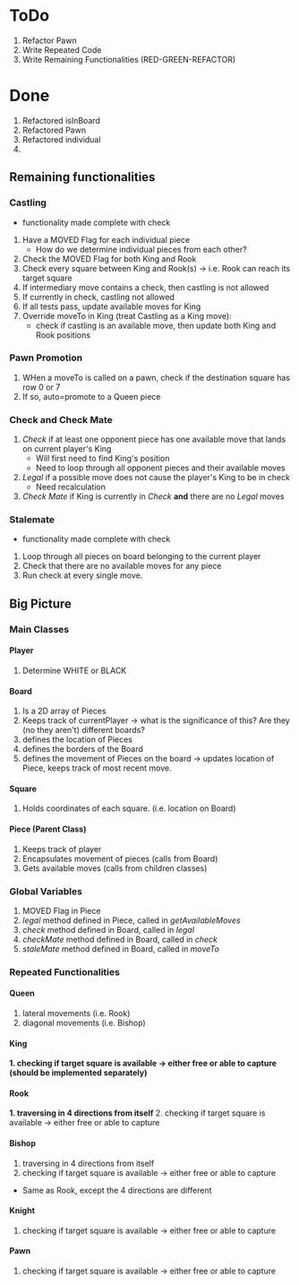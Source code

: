# ToDo

1. Refactor Pawn
2. Write Repeated Code
3. Write Remaining Functionalities (RED-GREEN-REFACTOR)

# Done

1. Refactored isInBoard
2. Refactored Pawn
3. Refactored individual 
4. 



## Remaining functionalities 

### Castling 

* functionality made complete with check 

1. Have a MOVED Flag for each individual piece 
    - How do we determine individual pieces from each other? 
2. Check the MOVED Flag for both King and Rook
3. Check every square between King and Rook(s) -> i.e. Rook can reach its target square
4. If intermediary move contains a check, then castling is not allowed
5. If currently in check, castling not allowed 
6. If all tests pass, update available moves for King 
7. Override moveTo in King (treat Castling as a King move): 
    - check if castling is an available move, then update both King and Rook positions

### Pawn Promotion

1. WHen a moveTo is called on a pawn, check if the destination square has row 0 or 7
2. If so, auto=promote to a Queen piece

### Check and Check Mate 

1. _Check_ if at least one opponent piece has one available move that lands on current player's King 
    - Will first need to find King's position
    - Need to loop through all opponent pieces and their available moves 
2. _Legal_ if a possible move does not cause the player's King to be in check 
    - Need recalculation
3. _Check Mate_ if King is currently in _Check_ **and** there are no _Legal_ moves 

### Stalemate 

* functionality made complete with check 

1. Loop through all pieces on board belonging to the current player
2. Check that there are no available moves for any piece
3. Run check at every single move. 

## Big Picture 

### Main Classes 

#### Player 

1. Determine WHITE or BLACK

#### Board 

1. Is a 2D array of Pieces 
2. Keeps track of currentPlayer -> what is the significance of this? Are they (no they aren't) different boards?
3. defines the location of Pieces
4. defines the borders of the Board
5. defines the movement of Pieces on the board -> updates location of Piece, keeps track of most recent move. 

#### Square 

1. Holds coordinates of each square. (i.e. location on Board)

#### Piece (Parent Class)

1. Keeps track of player 
2. Encapsulates movement of pieces (calls from Board)
3. Gets available moves (calls from children classes)

### Global Variables 

1. MOVED Flag in Piece
2. _legal_ method defined in Piece, called in _getAvailableMoves_
3. _check_ method defined in Board, called in _legal_
4. _checkMate_ method defined in Board, called in _check_
5. _staleMate_ method defined in Board, called in _moveTo_

### Repeated Functionalities 

#### Queen 

1. lateral movements (i.e. Rook)
2. diagonal movements (i.e. Bishop)

#### King 

**1. checking if target square is available -> either free or able to capture (should be implemented separately)**

#### Rook

**1. traversing in 4 directions from itself**
2. checking if target square is available -> either free or able to capture 

#### Bishop

1. traversing in 4 directions from itself
2. checking if target square is available -> either free or able to capture 

* Same as Rook, except the 4 directions are different 

#### Knight 

1. checking if target square is available -> either free or able to capture 

#### Pawn

1. checking if target square is available -> either free or able to capture 

